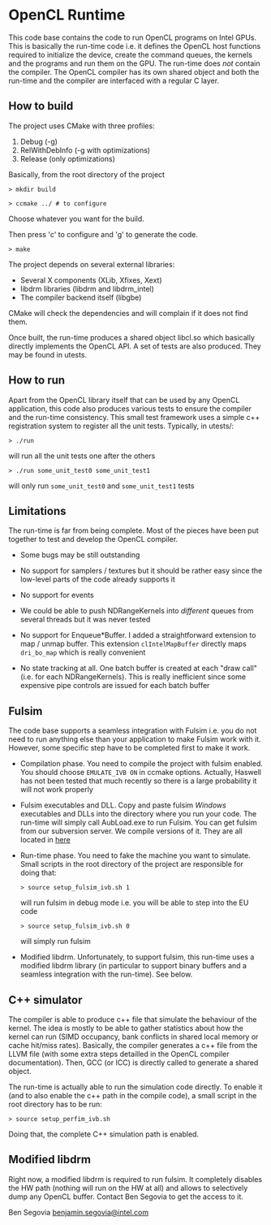 OpenCL Runtime
==============

This code base contains the code to run OpenCL programs on Intel GPUs. This is
basically the run-time code i.e. it defines the OpenCL host functions required
to initialize the device, create the command queues, the kernels and the
programs and run them on the GPU. The run-time does *not* contain the compiler.
The OpenCL compiler has its own shared object and both the run-time and the
compiler are interfaced with a regular C layer.

How to build
------------

The project uses CMake with three profiles:

1. Debug (-g)
2. RelWithDebInfo (-g with optimizations)
3. Release (only optimizations)

Basically, from the root directory of the project

`> mkdir build`

`> ccmake ../ # to configure`

Choose whatever you want for the build.

Then press 'c' to configure and 'g' to generate the code.

`> make`

The project depends on several external libraries:

- Several X components (XLib, Xfixes, Xext)
- libdrm libraries (libdrm and libdrm\_intel)
- The compiler backend itself (libgbe)

CMake will check the dependencies and will complain if it does not find them.

Once built, the run-time produces a shared object libcl.so which basically
directly implements the OpenCL API. A set of tests are also produced. They may
be found in utests.

How to run
----------

Apart from the OpenCL library itself that can be used by any OpenCL application,
this code also produces various tests to ensure the compiler and the run-time
consistency. This small test framework uses a simple c++ registration system to
register all the unit tests.
Typically, in utests/:

`> ./run`

will run all the unit tests one after the others

`> ./run some_unit_test0 some_unit_test1`

will only run `some_unit_test0` and `some_unit_test1` tests

Limitations
-----------

The run-time is far from being complete. Most of the pieces have been put
together to test and develop the OpenCL compiler.

- Some bugs may be still outstanding

- No support for samplers / textures but it should be rather easy since the
low-level parts of the code already supports it

- No support for events

- We could be able to push NDRangeKernels into _different_ queues from several
threads but it was never tested

- No support for Enqueue\*Buffer. I added a straightforward extension to map /
unmap buffer. This extension `clIntelMapBuffer` directly maps `dri_bo_map` which
is really convenient

- No state tracking at all. One batch buffer is created at each "draw call"
(i.e. for each NDRangeKernels). This is really inefficient since some expensive
pipe controls are issued for each batch buffer

Fulsim
------

The code base supports a seamless integration with Fulsim i.e. you do not need
to run anything else than your application to make Fulsim work with it. However,
some specific step have to be completed first to make it work.

- Compilation phase. You need to compile the project with fulsim enabled. You
should choose `EMULATE_IVB ON` in ccmake options. Actually, Haswell has not been
tested that much recently so there is a large probability it will not work
properly

- Fulsim executables and DLL. Copy and paste fulsim *Windows* executables and
DLLs into the directory where you run your code. The run-time will simply call
AubLoad.exe to run Fulsim. You can get fulsim from our subversion server. We
compile versions of it. They are all located in
[here](https://subversion.jf.intel.com/cag/gen/gpgpu/fulsim/)

- Run-time phase. You need to fake the machine you want to simulate. Small
scripts in the root directory of the project are responsible for doing that:

  `> source setup_fulsim_ivb.sh 1`

    will run fulsim in debug mode i.e. you will be able to step into the EU code

  `> source setup_fulsim_ivb.sh 0`

    will simply run fulsim

- Modified libdrm. Unfortunately, to support fulsim, this run-time uses a
modified libdrm library (in particular to support binary buffers and a seamless
integration with the run-time). See below.

C++ simulator
-------------

The compiler is able to produce c++ file that simulate the behaviour of the
kernel. The idea is mostly to be able to gather statistics about how the kernel
can run (SIMD occupancy, bank conflicts in shared local memory or cache hit/miss
rates). Basically, the compiler generates a c++ file from the LLVM file (with
some extra steps detailled in the OpenCL compiler documentation). Then, GCC (or
ICC) is directly called to generate a shared object.

The run-time is actually able to run the simulation code directly. To enable it
(and to also enable the c++ path in the compile code), a small script in the
root directory has to be run:

`> source setup_perfim_ivb.sh`

Doing that, the complete C++ simulation path is enabled.

Modified libdrm
---------------

Right now, a modified libdrm is required to run fulsim. It completely disables
the HW path (nothing will run on the HW at all) and allows to selectively dump
any OpenCL buffer. Contact Ben Segovia to get the access to it.

Ben Segovia <benjamin.segovia@intel.com>


